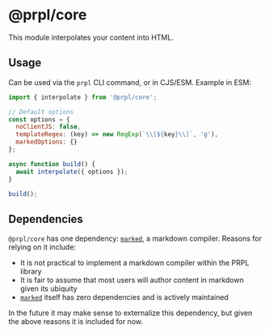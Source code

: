 # @prpl/core

This module interpolates your content into HTML.

## Usage

Can be used via the `prpl` CLI command, or in CJS/ESM. Example in ESM:

```javascript
import { interpolate } from '@prpl/core';

// Default options
const options = {
  noClientJS: false,
  templateRegex: (key) => new RegExp(`\\[${key}\\]`, 'g'),
  markedOptions: {}
};

async function build() {
  await interpolate({ options });
}

build();
```

## Dependencies

`@prpl/core` has one dependency: [`marked`](https://github.com/markedjs/marked), a markdown compiler. Reasons 
for relying on it include:

- It is not practical to implement a markdown compiler within the PRPL library
- It is fair to assume that most users will author content in markdown given its ubiquity  
- [`marked`](https://github.com/markedjs/marked) itself has zero dependencies and is actively maintained

In the future it may make sense to externalize this dependency, but given the above reasons it is included for now.